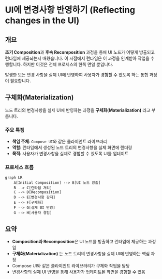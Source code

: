 # UI에 변경사항 반영하기 (Reflecting changes in the UI)

## 개요

**초기 Composition**과 **후속 Recomposition** 과정을 통해 UI 노드가 어떻게 방출되고 런타임에 제공되는지 배웠습니다. 이 시점에서 런타임은 이 과정을 인계받아 작업을 수행합니다. 하지만 이것은 전체 프로세스의 한쪽 면일 뿐입니다.

발생한 모든 변경 사항을 실제 UI에 반영하여 사용자가 경험할 수 있도록 하는 통합 과정이 필요합니다.

## 구체화(Materialization)

노드 트리의 변경사항을 실제 UI에 반영하는 과정을 **구체화(Materialization)** 라고 부릅니다.

### 주요 특징

- **책임 주체**: `Compose UI`와 같은 클라이언트 라이브러리
- **역할**: 런타임에서 생성된 노드 트리의 변경사항을 실제 화면에 렌더링
- **목적**: 사용자가 변경사항을 실제로 경험할 수 있도록 UI를 업데이트

### 프로세스 흐름

```mermaid
graph LR
    A[Initial Composition] --> B[UI 노드 방출]
    B --> C[런타임 처리]
    C --> D[Recomposition]
    D --> E[변경사항 감지]
    E --> F[구체화]
    F --> G[실제 UI 반영]
    G --> H[사용자 경험]
```

## 요약

- **Composition과 Recomposition**은 UI 노드를 방출하고 런타임에 제공하는 과정임
- **구체화(Materialization)** 는 노드 트리의 변경사항을 실제 UI에 반영하는 핵심 과정
- Compose UI와 같은 클라이언트 라이브러리가 구체화 작업을 담당
- 변경사항의 실제 UI 반영을 통해 사용자가 업데이트된 화면을 경험할 수 있음